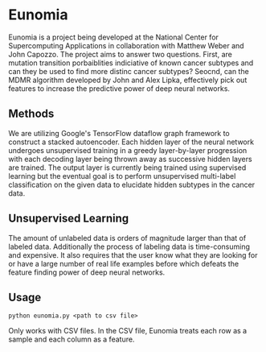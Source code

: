 # Eunomia
Eunomia is a project being developed at the National Center for Supercomputing Applications in collaboration with
Matthew Weber and John Capozzo. The project aims to answer two questions. First, are mutation transition porbaiblities
indiciative of known cancer subtypes and can they be used to find more distinc cancer subtypes? Seocnd, can the MDMR
algorithm developed by John and Alex Lipka, effectively pick out features to increase the predictive power of deep
neural networks.

## Methods
We are utilizing Google's TensorFlow dataflow graph framework to construct a stacked autoencoder. Each hidden layer
of the neural network undergoes unsupervised training in a greedy layer-by-layer progression with each decoding layer
being thrown away as successive hidden layers are trained. The output layer is currently being trained using supervised
learning but the eventual goal is to perform unsupervised multi-label classification on the given data to elucidate
hidden subtypes in the cancer data.

## Unsupervised Learning
The amount of unlabeled data is orders of magnitude larger than that of labeled data. Additionally the process of
labeling data is time-consuming and expensive. It also requires that the user know what they are looking for or have
a large number of real life examples before which defeats the feature finding power of deep neural networks.

## Usage
	python eunomia.py <path to csv file>

Only works with CSV files. In the CSV file, Eunomia treats each row as a sample and each column as a feature.
